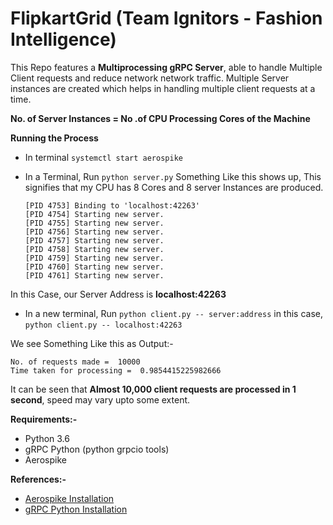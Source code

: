 # FlipkartGrid (Team Ignitors - Fashion Intelligence)
This Repo features a **Multiprocessing gRPC Server**, able to handle Multiple Client requests and reduce network network traffic. Multiple Server instances are created which helps in handling multiple client requests at a time.

**No. of Server Instances = No .of CPU Processing Cores of the Machine**

**Running the Process**
* In terminal `systemctl start aerospike`

* In a Terminal, Run `python server.py`
  Something Like this shows up, This signifies that my CPU has 8 Cores and 8 server Instances are produced.
  ```
  [PID 4753] Binding to 'localhost:42263'
  [PID 4754] Starting new server.
  [PID 4755] Starting new server.
  [PID 4756] Starting new server.
  [PID 4757] Starting new server.
  [PID 4758] Starting new server.
  [PID 4759] Starting new server.
  [PID 4760] Starting new server.
  [PID 4761] Starting new server.
  ```
  
 In this Case, our Server Address is **localhost:42263**
  
 * In a new terminal, Run `python client.py -- server:address` in this case, `python client.py -- localhost:42263`
 
 We see Something Like this as Output:-
 ```
 No. of requests made =  10000
 Time taken for processing =  0.9854415225982666
 ```
 It can be seen that **Almost 10,000 client requests are processed in 1 second**, speed may vary upto some extent.
  
 **Requirements:-**
 * Python 3.6
 * gRPC Python (python grpcio tools)
 * Aerospike
 
 **References:-**
 * [Aerospike Installation](https://www.aerospike.com/docs/operations/install/)
 * [gRPC Python Installation](https://grpc.io/docs/languages/python/basics/)
